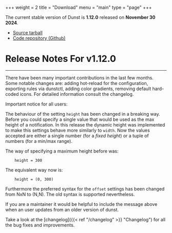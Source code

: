 +++
weight = 2
title = "Download"
menu = "main"
type = "page"
+++

The current stable version of Dunst is **1.12.0** released on **November 30 2024**.

* [Source tarball](https://github.com/dunst-project/dunst/archive/v1.12.0.tar.gz)
* [Code repository (Github)](https://github.com/dunst-project/dunst)

# Release Notes For v1.12.0
***

There have been many important contributions in the last few months.
Some notable changes are: adding hot-reload for the configuration, exporting
rules via dunstctl, adding color gradients, removing default hard-coded icons.
For detailed information consult the changelog.

Important notice for all users:

The behaviour of the setting `height` has been changed in a breaking way.
Before you could specify a single value that would be used as the max height
of a notification. In this release the dynamic height was implemented to make
this settings behave more similarly to `width`.
Now the values accepted are either a single number (for a *fixed height*) or
a tuple of numbers (for a min/max range).

The way of specifying a maximum height before was:
```
    height = 300
```

The equivalent way now is:
```
    height = (0, 300)
```

Furthermore the preferred syntax for the `offset` settings has been changed
from NxN to (N,N). The old syntax is supported nevertheless.

If you are a maintainer it would be helpful to include the message above when
an user updates from an older version of dunst.

Take a look at the [changelog]({{< ref "/changelog" >}} "Changelog") for all the bug fixes and improvements.

